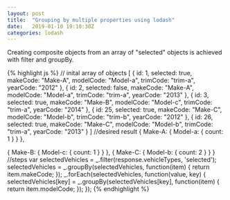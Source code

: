 ```yaml
---
layout: post
title:  "Grouping by multiple properties using lodash"
date:   2019-01-10 19:10:30Z
categories: lodash
---
```

Creating composite objects from an array of "selected" objects is achieved with filter and groupBy.

{% highlight js %}
// inital array of objects
[
  {
      id: 1,
      selected: true,
      makeCode: "Make-A",
      modelCode: "Model-a",
      trimCode: "trim-a",
      yearCode: "2012"
  },
  {
      id: 2,
      selected: false,
      makeCode: "Make-A",
      modelCode: "Model-a",
      trimCode: "trim-a",
      yearCode: "2013"
  },
  {
      id: 3,
      selected: true,
      makeCode: "Make-B",
      modelCode: "Model-c",
      trimCode: "trim-a",
      yearCode: "2014"
  },
  {
      id: 25,
      selected: true,
      makeCode: "Make-C",
      modelCode: "Model-b",
      trimCode: "trim-b",
      yearCode: "2012"
  },
  {
      id: 26,
      selected: true,
      makeCode: "Make-C",
      modelCode: "Model-b",
      trimCode: "trim-a",
      yearCode: "2013"
  }
]
//desired result
{
    Make-A: {
        Model-a: {
            count: 1
        }
    }
},

{
    Make-B: {
        Model-c: {
            count: 1
        }
    }
},
{
    Make-C: {
        Model-b: {
            count: 2
        }
    }
}
//steps
var selectedVehicles = _.filter(response.vehicleTypes, 'selected');
selectedVehicles = _.groupBy(selectedVehicles, function(item) {
  return item.makeCode;
});
_.forEach(selectedVehicles, function(value, key) {
  selectedVehicles[key] = _.groupBy(selectedVehicles[key], function(item) {
    return item.modelCode;
  });
});
{% endhighlight %}

